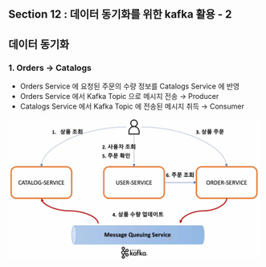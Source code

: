 ## Section 12 : 데이터 동기화를 위한 kafka 활용 - 2
## 데이터 동기화

### 1. Orders → Catalogs

- Orders Service 에 요청된 주문의 수량 정보를 Catalogs Service 에 반영
- Orders Service 에서 Kafka Topic 으로 메시지 전송 → Producer
- Catalogs Service 에서 Kafka Topic 에 전송된 메시지 취득 → Consumer

<img src="/img/17.png" width="500px;">
